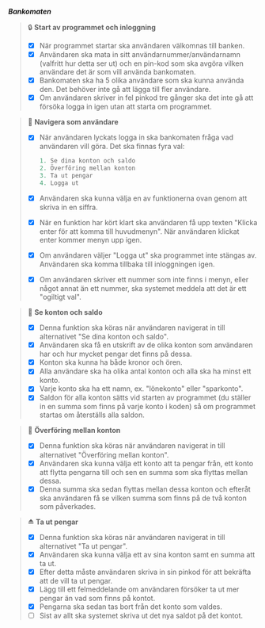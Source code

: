***Bankomaten***

> 🔒 **Start av programmet och inloggning**
>
> - [X] När programmet startar ska användaren välkomnas till banken.
> - [X] Användaren ska mata in sitt användarnummer/användarnamn (valfritt hur detta ser ut) och en pin-kod som ska avgöra vilken användare det är som vill använda bankomaten.
> - [x] Bankomaten ska ha 5 olika användare som ska kunna använda den. Det behöver inte gå att lägga till fler användare.
> - [x] Om användaren skriver in fel pinkod tre gånger ska det inte gå att försöka logga in igen utan att starta om programmet.

> 🧭 **Navigera som användare**
>
> - [x] När användaren lyckats logga in ska bankomaten fråga vad användaren vill göra. Det ska finnas fyra val:
> 
>     ```csharp
>     1. Se dina konton och saldo
>     2. Överföring mellan konton
>     3. Ta ut pengar
>     4. Logga ut
>     ```
>
> - [x] Användaren ska kunna välja en av funktionerna ovan genom att skriva in en siffra.
> - [x] När en funktion har kört klart ska användaren få upp texten "Klicka enter för att komma till huvudmenyn". När användaren klickat enter kommer menyn upp igen.
> - [x] Om användaren väljer "Logga ut" ska programmet inte stängas av. Användaren ska komma tillbaka till inloggningen igen.
> - [x] Om användaren skriver ett nummer som inte finns i menyn, eller något annat än ett nummer, ska systemet meddela att det är ett "ogiltigt val".

> 🔢 **Se konton och saldo**
>
> - [x] Denna funktion ska köras när användaren navigerat in till alternativet "Se dina konton och saldo".
> - [x] Användaren ska få en utskrift av de olika konton som användaren har och hur mycket pengar det finns på dessa.
> - [x] Konton ska kunna ha både kronor och ören.
> - [x] Alla användare ska ha olika antal konton och alla ska ha minst ett konto.
> - [x] Varje konto ska ha ett namn, ex. "lönekonto" eller "sparkonto".
> - [x] Saldon för alla konton sätts vid starten av programmet (du ställer in en summa som finns på varje konto i koden) så om programmet startas om återställs alla saldon.

> 🔁 **Överföring mellan konton**
>
> - [x] Denna funktion ska köras när användaren navigerat in till alternativet "Överföring mellan konton".
> - [x] Användaren ska kunna välja ett konto att ta pengar från, ett konto att flytta pengarna till och sen en summa som ska flyttas mellan dessa.
> - [x] Denna summa ska sedan flyttas mellan dessa konton och efteråt ska användaren få se vilken summa som finns på de två konton som påverkades.

> ⏏️ **Ta ut pengar**
>
> - [x] Denna funktion ska köras när användaren navigerat in till alternativet "Ta ut pengar".
> - [x] Användaren ska kunna välja ett av sina konton samt en summa att ta ut.
> - [x] Efter detta måste användaren skriva in sin pinkod för att bekräfta att de vill ta ut pengar.
> - [x] Lägg till ett felmeddelande om användaren försöker ta ut mer pengar än vad som finns på kontot.
> - [x] Pengarna ska sedan tas bort från det konto som valdes.
> - [ ] Sist av allt ska systemet skriva ut det nya saldot på det kontot.
